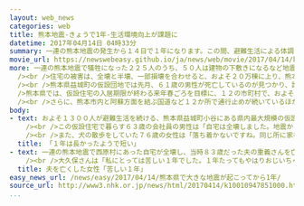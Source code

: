```yaml
---
layout: web_news
categories: web
title: 熊本地震-きょうで1年-生活環境向上が課題に
datetime: 2017年04月14日 04時33分
summary: 一連の熊本地震の発生から１４日で１年になります。この間、避難生活による体調の悪化などで亡くなる「災害関連死」と認定された人は、熊本県と大分県で合わせて１６９人に上っていて、およそ４万７０００人が仮設住宅などで避難生活を続ける中、災害公営住宅の整備など生活環境の向上が課題になっています。
movie_url: https://newswebeasy.github.io/ja/news/web/movie/2017/04/14/k10010947851000.mp4
more: 一連の熊本地震で犠牲になった２２５人のうち、５０人は建物の下敷きになるなど地震が直接の原因で死亡しましたが、避難生活による体調の悪化などで亡くなり、市町村から「災害関連死」と認定される人は増え続けていて、これまでに、熊本県で１６６人、大分県で３人の合わせて１６９人に上っています。<br
  /><br />住宅の被害は、全壊と半壊、一部損壊を合わせると、およそ２０万棟に上り、熊本県では今もおよそ４万７０００人が仮設住宅やいわゆる「みなし仮設」などで避難生活を続けています。<br
  /><br />熊本県益城町の仮設団地では先月、６１歳の男性が死亡しているのが見つかり、誰にもみとられずに亡くなる孤独死と見られるケースも出ています。<br /><br
  />熊本県では、仮設住宅の入居期限が終わる来年春ごろを目標に、１２の市町村で、およそ１０００戸の災害公営住宅が整備される計画で、住民の生活環境の向上が課題になっています。<br
  /><br />さらに、熊本市内と阿蘇方面を結ぶ国道など１２か所で通行止めが続いているほか、ＪＲ豊肥線と南阿蘇鉄道も一部の区間が運休していて、交通インフラの復旧も課題になっています。
body:
- text: およそ１３００人が避難生活を続ける、熊本県益城町小谷にある県内最大規模の仮設住宅では、一連の地震の発生から１年となる１４日、午前６時すぎに太陽が昇りました。<br
    /><br />この仮設住宅で暮らす６３歳の会社員の男性は「自宅は全壊しました。地震からの１年は長かったようで短かったです。今後は、くよくよしていてもしかたがないので、前向きになりたいと思います」と話していました。<br
    /><br />また、犬の散歩をしていた７６歳の女性は「落ち着かないですね。同じ所に家を建てたいと思っていますが、どうなるかまだわかりません」と話していました。
  title: 「１年は長かったようで短い」
- text: 一連の熊本地震で西原村にあった自宅が全壊し、当時８３歳だった夫の重義さんを亡くした大久保瑞子さんは、西原村の仮設住宅に移り住み、息子家族と５人で暮らしています。<br
    /><br />大久保さんは「私にとっては苦しい１年でした。１年たってもやはりおじいちゃんがいないのが苦しい。おじいちゃんには、残った家族を守ってくださいとお祈りしています。全国の皆さんの支援には本当に感謝しています」と話していました。
  title: 夫を亡くした女性「苦しい１年」
easy_news_url: /news/easy/2017/04/14/熊本県で大きな地震が起こってから1年/
source_url: http://www3.nhk.or.jp/news/html/20170414/k10010947851000.html?utm_int=news_contents_news-main_002
...
```

